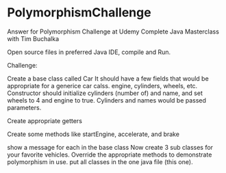 # PolymorphismChallenge
Answer for Polymorphism Challenge at Udemy Complete Java Masterclass with Tim Buchalka

Open source files in preferred Java IDE, compile and Run.

Challenge:

Create a base class called Car
 It should have a few fields that would be appropriate for a generice car calss.
 engine, cylinders, wheels, etc.
 Constructor should initialize cylinders (number of) and name, and set wheels to 4
 and engine to true. Cylinders and names would be passed parameters.

 Create appropriate getters

 Create some methods like startEngine, accelerate, and brake

 show a message for each in the base class
 Now create 3 sub classes for your favorite vehicles.
 Override the appropriate methods to demonstrate polymorphism in use.
 put all classes in the one java file (this one).

